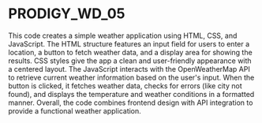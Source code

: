 # PRODIGY_WD_05
This code creates a simple weather application using HTML, CSS, and JavaScript. The HTML structure features an input field for users to enter a location, a button to fetch weather data, and a display area for showing the results. CSS styles give the app a clean and user-friendly appearance with a centered layout. The JavaScript interacts with the OpenWeatherMap API to retrieve current weather information based on the user's input. When the button is clicked, it fetches weather data, checks for errors (like city not found), and displays the temperature and weather conditions in a formatted manner. Overall, the code combines frontend design with API integration to provide a functional weather application.
